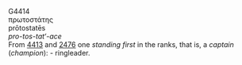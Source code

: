 G4414  
πρωτοστάτης  
prōtostatēs  
*pro-tos-tat‘-ace*  
From [4413](g4413) and [2476](g2476) one *standing* *first* in the
ranks, that is, a *captain* (*champion*): - ringleader.  
